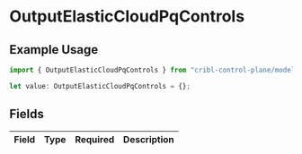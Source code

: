 # OutputElasticCloudPqControls

## Example Usage

```typescript
import { OutputElasticCloudPqControls } from "cribl-control-plane/models/operations";

let value: OutputElasticCloudPqControls = {};
```

## Fields

| Field       | Type        | Required    | Description |
| ----------- | ----------- | ----------- | ----------- |